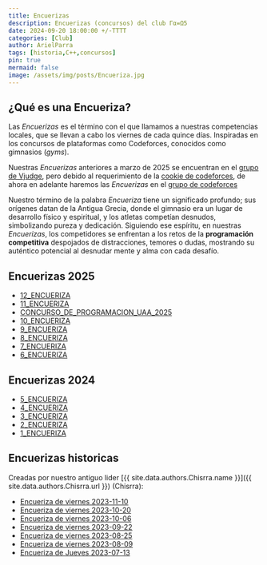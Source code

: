 ```yaml
---
title: Encuerizas
description: Encuerizas (concursos) del club Γα=Ω5
date: 2024-09-20 18:00:00 +/-TTTT
categories: [Club]
author: ArielParra 
tags: [historia,C++,concursos]
pin: true
mermaid: false
image: /assets/img/posts/Encueriza.jpg
---
```


## ¿Qué es una Encueriza?

Las *Encuerizas* es el término con el que llamamos a nuestras competencias locales, que se llevan a cabo los viernes de cada quince días. Inspiradas en los concursos de plataformas como Codeforces, conocidos como gimnasios (*gyms*).

Nuestras *Encuerizas* anteriores a marzo de 2025 se encuentran en el [grupo de Vjudge](https://vjudge.net/group/gallos#contests-anchor), pero debido al requerimiento de la [cookie de codeforces](https://vjudge.net/article/2790), de ahora en adelante haremos las *Encuerizas* en el [grupo de codeforces](https://codeforces.com/group/b3gKGxWtjA/)

Nuestro término de la palabra *Encueriza* tiene un significado profundo; sus orígenes datan de la Antigua Grecia, donde el gimnasio era un lugar de desarrollo físico y espiritual, y los atletas competían desnudos, simbolizando pureza y dedicación. Siguiendo ese espíritu, en nuestras *Encuerizas*, los competidores se enfrentan a los retos de la **programación competitiva** despojados de distracciones, temores o dudas, mostrando su auténtico potencial al desnudar mente y alma con cada desafío. 


## Encuerizas 2025

- [12_ENCUERIZA](https://codeforces.com/group/b3gKGxWtjA/contest/603031)
- [11_ENCUERIZA](https://codeforces.com/gym/601370)
- [CONCURSO_DE_PROGRAMACION_UAA_2025](https://codeforces.com/group/b3gKGxWtjA/contest/598108)
- [10_ENCUERIZA](https://vjudge.net/contest/703740)
- [9_ENCUERIZA](https://vjudge.net/contest/701621)
- [8_ENCUERIZA](https://vjudge.net/contest/699477)
- [7_ENCUERIZA](https://vjudge.net/contest/697480)
- [6_ENCUERIZA](https://vjudge.net/contest/695438)

## Encuerizas 2024

- [5_ENCUERIZA](https://vjudge.net/contest/668453) 
- [4_ENCUERIZA](https://vjudge.net/contest/664920)
- [3_ENCUERIZA](https://vjudge.net/contest/660006)
- [2_ENCUERIZA](https://vjudge.net/contest/653728)
- [1_ENCUERIZA](https://vjudge.net/contest/653686)

## Encuerizas historicas

Creadas por nuestro antiguo lider [{{ site.data.authors.Chisrra.name }}]({{ site.data.authors.Chisrra.url }}) (Chisrra):

- [Encueriza de viernes 2023-11-10](https://vjudge.net/contest/593763)
- [Encueriza de viernes 2023-10-20](https://vjudge.net/contest/589268)
- [Encueriza de viernes 2023-10-06](https://vjudge.net/contest/585986)
- [Encueriza de viernes 2023-09-22](https://vjudge.net/contest/583268)
- [Encueriza de viernes 2023-08-25](https://vjudge.net/contest/577578)
- [Encueriza de viernes 2023-08-09](https://vjudge.net/contest/580353)
- [Encueriza de Jueves  2023-07-13](https://vjudge.net/contest/568837)
